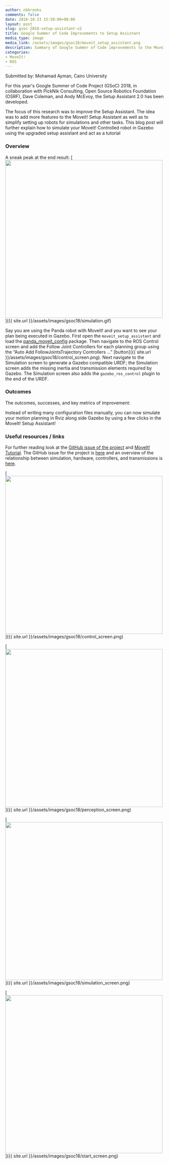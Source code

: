 ```yaml
---
author: nbbrooks
comments: false
date: 2018-10-23 15:50:00+00:00
layout: post
slug: gsoc-2018-setup-assistant-v2
title: Google Summer of Code Improvements to Setup Assistant
media_type: image
media_link: /assets/images/gsoc18/moveit_setup_assistant.png
description: Summary of Google Summer of Code improvements to the MoveIt! Setup Assistant.
categories:
- MoveIt!
- ROS
---
```


Submitted by: Mohamad Ayman, Cairo University

For this year's Google Summer of Code Project (GSoC) 2018, in collaboration with PickNik Consulting, Open Source Robotics Foundation (OSRF), Dave Coleman, and Andy McEvoy, the Setup Assistant 2.0 has been developed.

The focus of this research was to improve the Setup Assistant.  The idea was to add more features to the Moveit! Setup Assistant as well as to simplify setting up robots for simulations and other tasks. This blog post will further explain how to simulate your Moveit! Controlled robot in Gazebo using the upgraded setup assistant and act as a tutorial

### Overview
A sneak peak at the end result:
[<img src="{{ site.url }}/assets/images/gsoc18/simulation.gif" width="500" style="margin-right:20px"/>]({{ site.url }}/assets/images/gsoc18/simulation.gif)

Say you are using the Panda robot with MoveIt! and you want to see your plan being executed in Gazebo. First open the `moveit_setup_assistant` and load the [panda_moveit_config](https://github.com/moveit/panda_moveit_config)  package. Then navigate to the ROS Control screen and add the Follow Joint Controllers for each planning group using the “Auto Add FollowJointsTrajectory Controllers ...” [button]({{ site.url }}/assets/images/gsoc18/control_screen.png). Next navigate to the Simulation screen to generate a Gazebo compatible URDF; the Simulation screen adds the missing inertia and transmission elements required by Gazebo. The Simulation screen also adds the `gazebo_ros_control` plugin to the end of the URDF.

### Outcomes
The outcomes, successes, and key metrics of improvement:

Instead of writing many configuration files manually, you can now simulate your motion planning in Rviz along side Gazebo by using a few clicks in the MoveIt! Setup Assistant!

### Useful resources / links
For further reading look at the [GitHub issue of the project](https://github.com/moveit/moveit/issues/894) and [MoveIt! Tutorial](http://docs.ros.org/kinetic/api/moveit_tutorials/html/doc/setup_assistant/setup_assistant_tutorial.html).
The GitHub issue for the project is [here](https://github.com/moveit/moveit/issues/894) and an overview of the relationship between simulation, hardware, controllers, and transmissions is [here](https://classic.gazebosim.org/tutorials).


[<img src="{{ site.url }}/assets/images/gsoc18/control_screen.png" width="500" style="margin-right:20px"/>]({{ site.url }}/assets/images/gsoc18/control_screen.png)

[<img src="{{ site.url }}/assets/images/gsoc18/perception_screen.png" width="500" style="margin-right:20px"/>]({{ site.url }}/assets/images/gsoc18/perception_screen.png)

[<img src="{{ site.url }}/assets/images/gsoc18/simulation_screen.png" width="500" style="margin-right:20px"/>]({{ site.url }}/assets/images/gsoc18/simulation_screen.png)

[<img src="{{ site.url }}/assets/images/gsoc18/start_screen.png" width="500" style="margin-right:20px"/>]({{ site.url }}/assets/images/gsoc18/start_screen.png)
